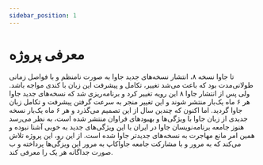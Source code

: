 ```yaml
---
sidebar_position: 1
---
```


# معرفی پروژه

تا جاوا نسخه ۸، انتشار نسخه‌های جدید جاوا به صورت نامنظم و با فواصل زمانی طولانی‌مدت بود که باعث می‌شد تغییر، تکامل و پیشرفت این زبان با کندی مواجه باشد. ولی پس از انتشار جاوا ۸ این رویه تغییر کرد و برنامه‌ریزی شد که نسخه‌های جدید جاوا هر ۶ ماه یک‌بار منتشر شوند و این تغییر منجر به سرعت گرفتن پیشرفت و تکامل زبان جاوا گردید. اما اکنون که چندین سال از این تصمیم می‌گذرد و هر ۶ ماه یک‌بار نسخه‌ جدیدی از زبان جاوا با ویژگی‌ها و بهبودهای فراوان منتشر شده است، به نظر می‌رسد هنوز جامعه برنامه‌نویسان جاوا در ایران با این ویژگی‌های جدید به خوبی آشنا نبوده و همین امر مانع مهاجرت به نسخه‌های جدیدتر جاوا شده است. از این رو، این پروژه تلاش می‌کند که به مرور و با مشارکت جامعه جاواکاپ به مرور این ويزگی‌ها پرداخته و ب صورت جداگانه هر یک را معرفی کند.
